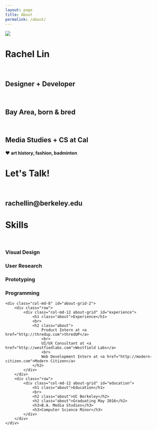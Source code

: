 ```yaml
---
layout: page
title: About
permalink: /about/
---
```

<div class="clearfix row">
<div class="col-md-5 profile-image">
	<img src="{{ site.baseurl }}/img/about/rachel.jpg" class="img-responsive">
</div>

<div class="col-md-4 about-grid" id="name-card">
	<h1 class="about">Rachel Lin</h1>
	<br>
	<h2 class="about">Designer + Developer</h2>
	<br>
	<h2 class="about">Bay Area, born & bred</h2>
	<br>
	<h2 class="about">Media Studies + CS at Cal</h2>
	<h4>&hearts; art history, fashion, badminton</h4>
</div>
<div class="col-md-3 about-grid" id="contact">
		<h1 class="about">Let's Talk!</h1>
		<br>
		<h2 class="about">rachellin@berkeley.edu</h2>
	</div>	

</div>

<div class="clearfix row">
	<div class="col-md-4 about-grid" id="skills">
		<h1 class="about">Skills</h1>
		<br>
			<h3>Visual Design</h3>
			<h3>User Research</h3>
			<h3>Prototyping</h3>
			<h3>Programming</h3>
	</div>	

	<div class="col-md-8" id="about-grid-2">
		<div class="row">
			<div class="col-md-12 about-grid" id="experience">
				<h1 class="about">Experience</h1>
				<br>
				<h2 class="about">
					Product Intern at <a href="http://thredup.com">thredUP</a>
					<br>
					UI/UX Consultant at <a href="http://westfiedlabs.com">Westfield Labs</a>
					<br>
					Web Development Intern at <a href="http://modern-citizen.com">Modern Citizen</a>
				</h2>
			</div>
		</div>
		<div class="row">
			<div class="col-md-12 about-grid" id="education">
				<h1 class="about">Education</h1>
				<br>
				<h2 class="about">UC Berkeley</h2>
				<h2 class="about">Graduating May 2016</h2>
				<h3>B.A. Media Studies</h3>
				<h3>Computer Science Minor</h3>
			</div>	
		</div>
	</div>		
</div>